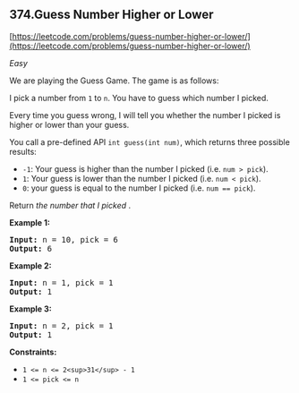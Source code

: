 ## 374.Guess Number Higher or Lower

[https://leetcode.com/problems/guess-number-higher-or-lower/](https://leetcode.com/problems/guess-number-higher-or-lower/)

*Easy*

We are playing the Guess Game. The game is as follows:

I pick a number from `1` to `n`. You have to guess which number I picked.

Every time you guess wrong, I will tell you whether the number I picked is higher or lower than your guess.

You call a pre-defined API `int guess(int num)`, which returns three possible results:

* `-1`: Your guess is higher than the number I picked (i.e. `num > pick`).
* `1`: Your guess is lower than the number I picked (i.e. `num < pick`).
* `0`: your guess is equal to the number I picked (i.e. `num == pick`).

Return *the number that I picked* .

**Example 1:**

<pre><strong>Input:</strong> n = 10, pick = 6
<strong>Output:</strong> 6
</pre>

**Example 2:**

<pre><strong>Input:</strong> n = 1, pick = 1
<strong>Output:</strong> 1
</pre>

**Example 3:**

<pre><strong>Input:</strong> n = 2, pick = 1
<strong>Output:</strong> 1
</pre>

**Constraints:**

* `1 <= n <= 2<sup>31</sup> - 1`
* `1 <= pick <= n`
